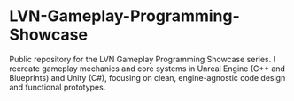 # LVN-Gameplay-Programming-Showcase
Public repository for the LVN Gameplay Programming Showcase series. I recreate gameplay mechanics and core systems in Unreal Engine (C++ and Blueprints) and Unity (C#), focusing on clean, engine-agnostic code design and functional prototypes.
